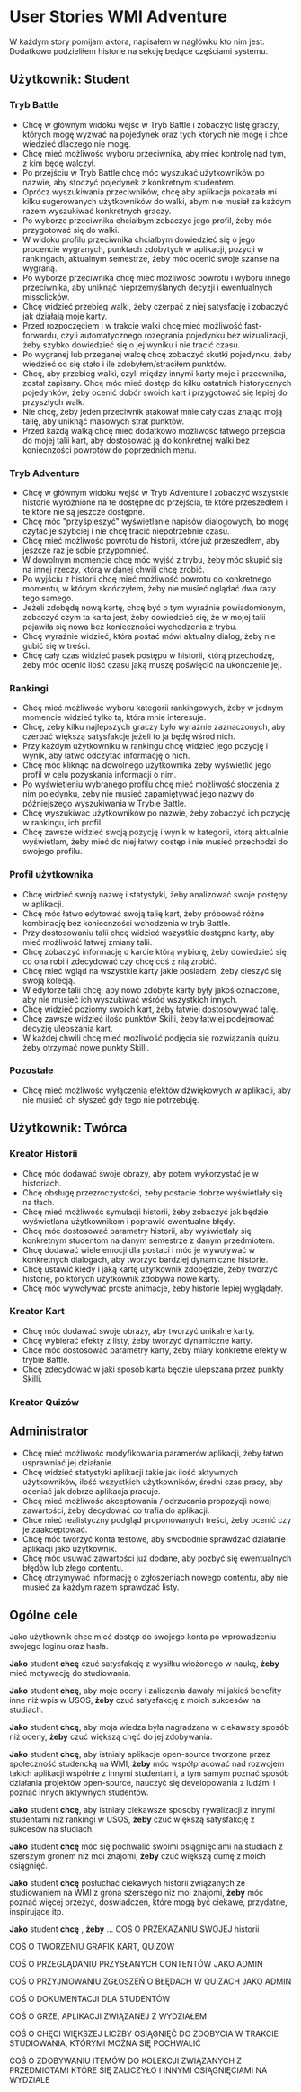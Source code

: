 # User Stories WMI Adventure

W każdym story pomijam aktora, napisałem w nagłówku kto nim jest. Dodatkowo podzieliłem historie na sekcję będące częściami systemu.

## Użytkownik: Student

### Tryb Battle

- Chcę w głównym widoku wejść w Tryb Battle i zobaczyć listę graczy, których mogę wyzwać na pojedynek oraz tych których nie mogę i chce wiedzieć dlaczego nie mogę.
- Chcę mieć możliwość wyboru przeciwnika, aby mieć kontrolę nad tym, z kim będę walczył.
- Po przejściu w Tryb Battle chcę móc wyszukać użytkowników po nazwie, aby stoczyć pojedynek z konkretnym studentem.
- Oprócz wyszukiwania przeciwników, chcę aby aplikacja pokazała mi kilku sugerowanych użytkowników do walki, abym nie musiał za każdym razem wyszukiwać konkretnych graczy.
- Po wyborze przeciwnika chciałbym zobaczyć jego profil, żeby móc przygotować się do walki.
- W widoku profilu przeciwnika chciałbym dowiedzieć się o jego procencie wygranych, punktach zdobytych w aplikacji, pozycji w rankingach, aktualnym semestrze, żeby móc ocenić swoje szanse na wygraną.
- Po wyborze przeciwnika chcę mieć możliwość powrotu i wyboru innego przeciwnika, aby uniknąć nieprzemyślanych decyzji i ewentualnych missclicków.
- Chcę widzieć przebieg walki, żeby czerpać z niej satysfację i zobaczyć jak działają moje karty.
- Przed rozpoczęciem i w trakcie walki chcę mieć możliwość fast-forwardu, czyli automatycznego rozegrania pojedynku bez wizualizacji, żeby szybko dowiedzieć się o jej wyniku i nie tracić czasu.
- Po wygranej lub przeganej walcę chcę zobaczyć skutki pojedynku, żeby wiedzieć co się stało i ile zdobyłem/straciłem punktów.
- Chcę, aby przebieg walki, czyli między innymi karty moje i przecwnika, został zapisany. Chcę móc mieć dostęp do kilku ostatnich historycznych pojedynków, żeby ocenić dobór swoich kart i przygotować się lepiej do przyszłych walk.
- Nie chcę, żeby jeden przeciwnik atakował mnie cały czas znając moją talię, aby uniknąć masowych strat punktów.
- Przed każdą walką chcę mieć dodatkowo możliwość łatwego przejścia do mojej talii kart, aby dostosować ją do konkretnej walki bez koniecnzości powrotów do poprzednich menu.

### Tryb Adventure

- Chcę w głównym widoku wejść w Tryb Adventure i zobaczyć wszystkie historie wyróżnione na te dostępne do przejścia, te które przeszedłem i te które nie są jeszcze dostępne.
- Chcę móc "przyśpieszyć" wyświetlanie napisów dialogowych, bo mogę czytać je szybciej i nie chcę tracić niepotrzebnie czasu.
- Chcę mieć możliwość powrotu do historii, które już przeszedłem, aby jeszcze raz je sobie przypomnieć.
- W dowolnym momencie chcę móc wyjść z trybu, żeby móc skupić się na innej rzeczy, którą w danej chwili chcę zrobić.
- Po wyjściu z historii chcę mieć możliwość powrotu do konkretnego momentu, w którym skończyłem, żeby nie musieć oglądać dwa razy tego samego.
- Jeżeli zdobędę nową kartę, chcę być o tym wyraźnie powiadomionym, zobaczyć czym ta karta jest, żeby dowiedzieć się, że w mojej talii pojawiła się nowa bez konieczności wychodzenia z trybu.
- Chcę wyraźnie widzieć, która postać mówi aktualny dialog, żeby nie gubić się w treści.
- Chcę cały czas widzieć pasek postępu w historii, którą przechodzę, żeby móc ocenić ilość czasu jaką muszę poświęcić na ukończenie jej.

### Rankingi

- Chcę mieć możliwość wyboru kategorii rankingowych, żeby w jednym momencie widzieć tylko tą, która mnie interesuje.
- Chcę, żeby kilku najlepszych graczy było wyraźnie zaznaczonych, aby czerpać większą satysfakcję jeżeli to ja będę wśród nich.
- Przy każdym użytkowniku w rankingu chcę widzieć jego pozycję i wynik, aby łatwo odczytać informację o nich.
- Chcę móc kliknąc na dowolnego użytkownika żeby wyświetlić jego profil w celu pozyskania informacji o nim.
- Po wyświetleniu wybranego profilu chcę mieć możliwość stoczenia z nim pojedynku, żeby nie musieć zapamiętywać jego nazwy do późniejszego wyszukiwania w Trybie Battle.
- Chcę wyszukiwac użytkowników po nazwie, żeby zobaczyć ich pozycję w rankingu, ich profil.
- Chcę zawsze widzieć swoją pozycję i wynik w kategorii, którą aktualnie wyświetlam, żeby mieć do niej łatwy dostęp i nie musieć przechodzi do swojego profilu.

### Profil użytkownika

- Chcę widzieć swoją nazwę i statystyki, żeby analizować swoje postępy w aplikacji.
- Chcę móc łatwo edytować swoją talię kart, żeby próbować różne kombinację bez koniecnzości wchodzenia w tryb Battle.
- Przy dostosowaniu talii chcę widzieć wszystkie dostępne karty, aby mieć możliwość łatwej zmiany talii.
- Chcę zobaczyć informację o karcie którą wybiorę, żeby dowiedzieć się co ona robi i zdecydować czy chcę coś z nią zrobić.
- Chcę mieć wgląd na wszystkie karty jakie posiadam, żeby cieszyć się swoją kolecją.
- W edytorze talii chcę, aby nowo zdobyte karty były jakoś oznaczone, aby nie musieć ich wyszukiwać wśród wszystkich innych.
- Chcę widzieć poziomy swoich kart, żeby łatwiej dostosowywać talię.
- Chcę zawsze widzieć ilośc punktów Skilli, żeby łatwiej podejmować decyzję ulepszania kart.
- W każdej chwili chcę mieć możliwość podjęcia się rozwiązania quizu, żeby otrzymać nowe punkty Skilli.

### Pozostałe

- Chcę mieć możliwość wyłączenia efektów dźwiękowych w aplikacji, aby nie musieć ich słyszeć gdy tego nie potrzebuję.

## Użytkownik: Twórca

### Kreator Historii

- Chcę móc dodawać swoje obrazy, aby potem wykorzystać je w historiach.
- Chcę obsługę przezroczystości, żeby postacie dobrze wyświetlały się na tłach.
- Chcę mieć możliwość symulacji historii, żeby zobaczyć jak będzie wyświetlana użytkownikom i poprawić ewentualne błędy.
- Chcę móc dostosować parametry historii, aby wyświetlały się konkretnym studentom na danym semestrze z danym przedmiotem.
- Chcę dodawać wiele emocji dla postaci i móc je wywoływać w konkretnych dialogach, aby tworzyć bardziej dynamiczne historie.
- Chcę ustawić kiedy i jaką kartę użytkownik zdobędzie, żeby tworzyć historię, po których użytkownik zdobywa nowe karty.
- Chcę móc wywoływać proste animacje, żeby historie lepiej wyglądały.

### Kreator Kart

- Chcę móc dodawać swoje obrazy, aby tworzyć unikalne karty.
- Chcę wybierać efekty z listy, żeby tworzyć dynamiczne karty.
- Chce móc dostosować parametry karty, żeby miały konkretne efekty w trybie Battle.
- Chcę zdecydować w jaki sposób karta będzie ulepszana przez punkty Skilli.

### Kreator Quizów


## Administrator

- Chcę mieć możliwość modyfikowania paramerów aplikacji, żeby łatwo usprawniać jej działanie.
- Chcę widzieć statystyki aplikacji takie jak ilość aktywnych użytkowników, ilość wszystkich użytkowników, średni czas pracy, aby oceniać jak dobrze aplikacja pracuje.
- Chcę mieć możliwość akceptowania / odrzucania propozycji nowej zawartości, żeby decydować co trafia do aplikacji.
- Chce mieć realistyczny podgląd proponowanych treści, żeby ocenić czy je zaakceptować.
- Chcę móc tworzyć konta testowe, aby swobodnie sprawdzać działanie aplikacji jako użytkownik.
- Chcę móc usuwać zawartości już dodane, aby pozbyć się ewentualnych błędów lub złego contentu.
- Chcę otrzymywać informację o zgłoszeniach nowego contentu, aby nie musieć za każdym razem sprawdzać listy.

## Ogólne cele


Jako użytkownik chce mieć dostęp do swojego konta po wprowadzeniu swojego loginu oraz hasła.

**Jako** student **chcę** czuć satysfakcję z wysiłku włożonego w naukę, **żeby** mieć motywację do studiowania.

**Jako** student **chcę**, aby moje oceny i zaliczenia dawały mi jakieś benefity inne niż wpis w USOS, **żeby** czuć satysfakcję z moich sukcesów na studiach.

**Jako** student **chcę**, aby moja wiedza była nagradzana w ciekawszy sposób niż oceny, **żeby** czuć większą chęć do jej zdobywania.

**Jako** student **chcę**, aby istniały aplikacje open-source tworzone przez społeczność studencką na WMI, **żeby** móc współpracować nad rozwojem takich aplikacji wspólnie z innymi studentami, a tym samym poznać sposób działania projektów open-source, nauczyć się developowania z ludźmi i poznać innych aktywnych studentów.

**Jako** student **chcę**, aby istniały ciekawsze sposoby rywalizacji z innymi studentami niż rankingi w USOS, **żeby** czuć większą satysfakcję z sukcesów na studiach.

**Jako** student **chcę** móc się pochwalić swoimi osiągnięciami na studiach z szerszym gronem niż moi znajomi, **żeby** czuć większą dumę z moich osiągnięć.

**Jako** student **chcę** posłuchać ciekawych historii związanych ze studiowaniem na WMI z grona szerszego niż moi znajomi, **żeby** móc poznać więcej przeżyć, doświadczeń, które mogą być ciekawe, przydatne, inspirujące itp.

**Jako** student **chcę** , **żeby** ... COŚ O PRZEKAZANIU SWOJEJ historii

COŚ O TWORZENIU GRAFIK KART, QUIZÓW

COŚ O PRZEGLĄDANIU PRZYSŁANYCH CONTENTÓW JAKO ADMIN

COŚ O PRZYJMOWANIU ZGŁOSZEŃ O BŁĘDACH W QUIZACH JAKO ADMIN

COŚ O DOKUMENTACJI DLA STUDENTÓW

COŚ O GRZE, APLIKACJI ZWIĄZANEJ Z WYDZIAŁEM

COŚ O CHĘCI WIĘKSZEJ LICZBY OSIĄGNIĘĆ DO ZDOBYCIA W TRAKCIE STUDIOWANIA, KTÓRYMI MOŻNA SIĘ POCHWALIĆ

COŚ O ZDOBYWANIU ITEMÓW DO KOLEKCJI ZWIĄZANYCH Z PRZEDMIOTAMI KTÓRE SIĘ ZALICZYŁO I INNYMI OSIĄGNIĘCIAMI NA WYDZIALE
